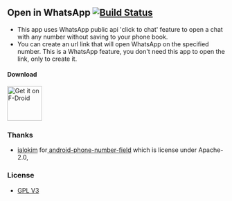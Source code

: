 
## Open in WhatsApp [![Build Status](https://travis-ci.org/SubhamTyagi/openinwa.svg?branch=master)](https://travis-ci.org/SubhamTyagi/openinwa)

 - This app uses WhatsApp public api 'click to chat' feature to open a chat with any number without saving to your phone book.
 - You can create an url link that will open WhatsApp on the specified number. This is a WhatsApp feature, you don't need this app to open the link, only to create it.

####  Download
[<img src="https://f-droid.org/badge/get-it-on.png"
     alt="Get it on F-Droid"
     height="80">](https://f-droid.org/packages/io.github.subhamtyagi.openinwhatsapp/)

### Thanks

 - [ialokim](https://github.com/ialokim) for[ android-phone-number-field](https://github.com/ialokim/android-phone-field) which is license under Apache-2.0,

 ### License

 - [GPL V3](https://github.com/SubhamTyagi/openinwa/blob/master/LICENSE)

